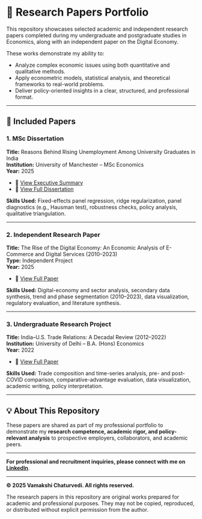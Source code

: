 # 📑 Research Papers Portfolio

This repository showcases selected academic and independent research papers completed during my undergraduate and postgraduate studies in Economics, along with an independent paper on the Digital Economy.

These works demonstrate my ability to:
- Analyze complex economic issues using both quantitative and qualitative methods.  
- Apply econometric models, statistical analysis, and theoretical frameworks to real-world problems.  
- Deliver policy-oriented insights in a clear, structured, and professional format.  

---

## 📂 Included Papers

### 1. MSc Dissertation  
**Title:** Reasons Behind Rising Unemployment Among University Graduates in India  
**Institution:** University of Manchester – MSc Economics  
**Year:** 2025  

- 📄 [View Executive Summary](https://github.com/Vamakshi6402/Research-Papers/blob/main/docs/01_Dissertation_ExecutiveSummary_GraduateUnemployment_India_2025.pdf)  
- 📄 [View Full Dissertation](./docs/02_Dissertation_GraduateUnemployment_India_2025.pdf)  

**Skills Used:** Fixed-effects panel regression, ridge regularization, panel diagnostics (e.g., Hausman test), robustness checks, policy analysis, qualitative triangulation.

---

### 2. Independent Research Paper  
**Title:** The Rise of the Digital Economy: An Economic Analysis of E-Commerce and Digital Services (2010–2023)  
**Type:** Independent Project  
**Year:** 2025  

- 📄 [View Full Paper](./docs/03_Independent_Research_DigitalEconomy_2010_2023.pdf)  

**Skills Used:** Digital-economy and sector analysis, secondary data synthesis, trend and phase segmentation (2010–2023), data visualization, regulatory evaluation, and literature synthesis.

---

### 3. Undergraduate Research Project  
**Title:** India–U.S. Trade Relations: A Decadal Review (2012–2022)  
**Institution:** University of Delhi – B.A. (Hons) Economics  
**Year:** 2022  

- 📄 [View Full Paper](./docs/04_UG_Research_India_US_Trade_2012_2022.pdf)  

**Skills Used:** Trade composition and time-series analysis, pre- and post-COVID comparison, comparative-advantage evaluation, data visualization, academic writing, policy interpretation.

---

## 💡 About This Repository  

These papers are shared as part of my professional portfolio to demonstrate my **research competence, academic rigor, and policy-relevant analysis** to prospective employers, collaborators, and academic peers.  

---

**For professional and recruitment inquiries, please connect with me on** [**LinkedIn**](https://www.linkedin.com/in/vamakshi-chaturvedi-283827206/).  

---

**© 2025 Vamakshi Chaturvedi. All rights reserved.**  

The research papers in this repository are original works prepared for academic and professional purposes. They may not be copied, reproduced, or distributed without explicit permission from the author.  
